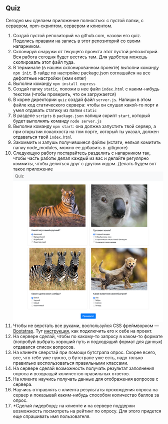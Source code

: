 ## Quiz

Сегодня мы сделаем приложение полностью: с пустой папки, с сервером, npm-скриптом, сервером и клиентом.

1. Создай пустой репозиторий на github.com, назови его quiz.
 Поделись правами на запись в этот репозиторий со своим напарником.
2. Склонируй снаружи от текущего проекта этот пустой репозиторий. Вся работа сегодня будет вестись там. 
Для удобства можешь скопировать этот файл туда.
3. В терминале (в нашем склонированном проекте) выполни команду `npm init`. В гайде по настройке package.json
 соглашайся на все дефолтные настройки (жми enter)
4. Выполни команду `npm install express`
5. Создай папку `static`, положи в нее файл `index.html` c каким-нибудь текстом (чтобы проверить, что он загружается)
6. В корне директории `quiz` создай файл `server.js`. Напиши в этом файле код статического сервера: чтобы он слушал
какой-то порт и умел отдавать статику из папки `static`
7. В разделе `scripts` в `package.json` напиши скрипт `start`, который будет выполнять команду `node server.js`
8. Выполни команду `npm start`: она должна запустить твой сервер, а при открытии локалхоста на том порте, который ты
указал, должен отдаваться твой `index.html`
9. Закоммить и запушь получившиеся файлы (кстати, нельзя комитить папку node_modules, можно ее добавить в .gitignore)
10. Следующую работу постарайтесь разделить с напарником так, чтобы часть работы делал каждый из вас 
и делайте регулярно коммиты, чтобы делиться друг с другом кодом. Делать будем вот такое приложение ![](quiz.png)
11. Чтобы не верстать все руками, воспользуйся CSS фреймворком — [Bootstrap](https://getbootstrap.com/).
Тут [инструкция](https://getbootstrap.com/docs/4.4/getting-started/introduction/#starter-template),
 как подключить его к себе на проект.
12. На сервере сделай, чтобы по какому-то запросу в каком-то формате (попробуй выбрать хороший путь и 
подходящий формат для данных) отдавался список вопросов.
13. На клиенте сверстай при помощи бутстрапа опрос. Скорее всего, все, что тебе уже нужно, в бутстрапе уже есть,
 надо только правильно воспользоваться правильными классами.
14. На сервере сделай возможность получать результат заполнения опроса и возвращай количество правильных ответов.
15. На клиенте научись получать данные для отображения вопросов с сервера.
16. Научись отправлять с клиента результаты прохождения опроса на сервер и показывай каким-нибудь способом
 количество баллов за опрос. 
17. *Сделай лидерборд: на клиенте и на сервере поддержи возможность посмотреть на рейтинг по опросу.
 Для этого придется еще спрашивать имя пользователя. 

